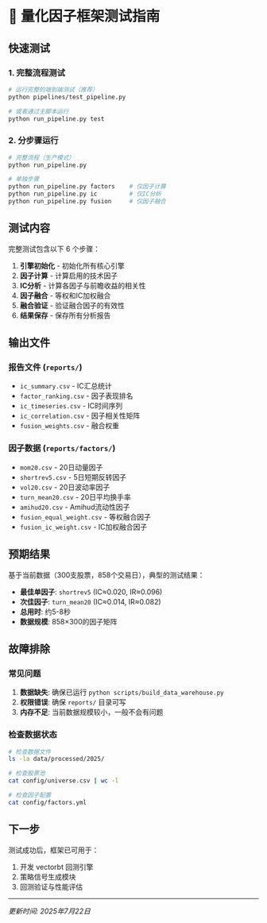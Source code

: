 # 🚀 量化因子框架测试指南

## 快速测试

### 1. 完整流程测试
```bash
# 运行完整的端到端测试（推荐）
python pipelines/test_pipeline.py

# 或者通过主脚本运行
python run_pipeline.py test
```

### 2. 分步骤运行
```bash
# 完整流程（生产模式）
python run_pipeline.py

# 单独步骤
python run_pipeline.py factors    # 仅因子计算
python run_pipeline.py ic         # 仅IC分析
python run_pipeline.py fusion     # 仅因子融合
```

## 测试内容

完整测试包含以下 6 个步骤：

1. **引擎初始化** - 初始化所有核心引擎
2. **因子计算** - 计算启用的技术因子
3. **IC分析** - 计算各因子与前瞻收益的相关性
4. **因子融合** - 等权和IC加权融合
5. **融合验证** - 验证融合因子的有效性
6. **结果保存** - 保存所有分析报告

## 输出文件

### 报告文件 (`reports/`)
- `ic_summary.csv` - IC汇总统计
- `factor_ranking.csv` - 因子表现排名
- `ic_timeseries.csv` - IC时间序列
- `ic_correlation.csv` - 因子相关性矩阵
- `fusion_weights.csv` - 融合权重

### 因子数据 (`reports/factors/`)
- `mom20.csv` - 20日动量因子
- `shortrev5.csv` - 5日短期反转因子
- `vol20.csv` - 20日波动率因子
- `turn_mean20.csv` - 20日平均换手率
- `amihud20.csv` - Amihud流动性因子
- `fusion_equal_weight.csv` - 等权融合因子
- `fusion_ic_weight.csv` - IC加权融合因子

## 预期结果

基于当前数据（300支股票，858个交易日），典型的测试结果：

- **最佳单因子**: `shortrev5` (IC≈0.020, IR≈0.096)
- **次佳因子**: `turn_mean20` (IC≈0.014, IR≈0.082)  
- **总用时**: 约5-8秒
- **数据规模**: 858×300的因子矩阵

## 故障排除

### 常见问题
1. **数据缺失**: 确保已运行 `python scripts/build_data_warehouse.py`
2. **权限错误**: 确保 `reports/` 目录可写
3. **内存不足**: 当前数据规模较小，一般不会有问题

### 检查数据状态
```bash
# 检查数据文件
ls -la data/processed/2025/

# 检查股票池
cat config/universe.csv | wc -l

# 检查因子配置
cat config/factors.yml
```

## 下一步

测试成功后，框架已可用于：
1. 开发 vectorbt 回测引擎
2. 策略信号生成模块
3. 回测验证与性能评估

---
*更新时间: 2025年7月22日*
